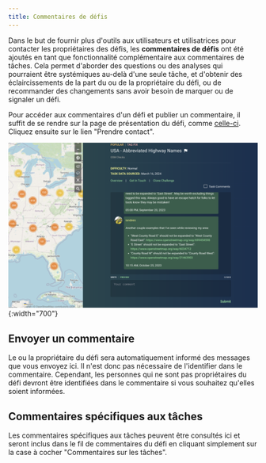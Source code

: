 ```yaml
---
title: Commentaires de défis
---
```


Dans le but de fournir plus d'outils aux utilisateurs et utilisatrices pour contacter les propriétaires des défis, les **commentaires de défis** ont été ajoutés en tant que fonctionnalité complémentaire aux commentaires de tâches. Cela permet d'aborder des questions ou des analyses qui pourraient être systémiques au-delà d'une seule tâche, et d'obtenir des éclaircissements de la part du ou de la propriétaire du défi, ou de recommander des changements sans avoir besoin de marquer ou de signaler un défi. 

Pour accéder aux commentaires d'un défi et publier un commentaire, il suffit de se rendre sur la page de présentation du défi, comme [celle-ci](https://maproulette.org/browse/challenges/40609). Cliquez ensuite sur le lien "Prendre contact".

![](/media/challenge-comments-2.png){:width="700"}

## Envoyer un commentaire

Le ou la propriétaire du défi sera automatiquement informé des messages que vous envoyez ici. Il n'est donc pas nécessaire de l'identifier dans le commentaire. Cependant, les personnes qui ne sont pas propriétaires du défi devront être identifiées dans le commentaire si vous souhaitez qu'elles soient informées.

## Commentaires spécifiques aux tâches

Les commentaires spécifiques aux tâches peuvent être consultés ici et seront inclus dans le fil de commentaires du défi en cliquant simplement sur la case à cocher "Commentaires sur les tâches".

